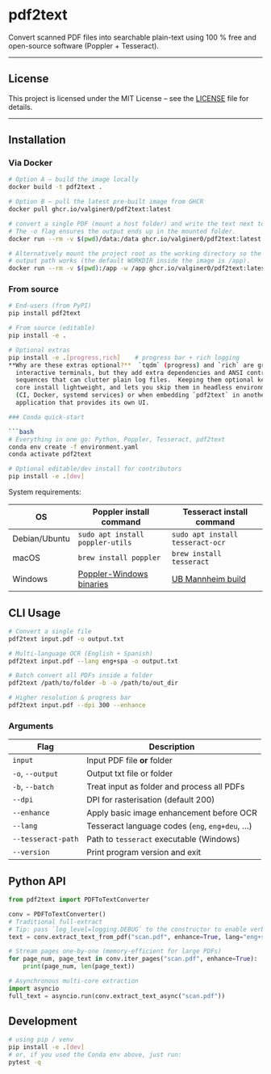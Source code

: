 # pdf2text

Convert scanned PDF files into searchable plain-text using 100 % free and open-source software (Poppler + Tesseract).

---

## License

This project is licensed under the MIT License – see the [LICENSE](LICENSE) file for details.

---

## Installation

### Via Docker

```bash
# Option A – build the image locally
docker build -t pdf2text .

# Option B – pull the latest pre-built image from GHCR
docker pull ghcr.io/valginer0/pdf2text:latest

# convert a single PDF (mount a host folder) and write the text next to it
# The -o flag ensures the output ends up in the mounted folder.
docker run --rm -v $(pwd)/data:/data ghcr.io/valginer0/pdf2text:latest /data/sample.pdf -o /data/sample.txt -v

# Alternatively mount the project root as the working directory so the default
# output path works (the default WORKDIR inside the image is /app).
docker run --rm -v $(pwd):/app -w /app ghcr.io/valginer0/pdf2text:latest data/sample.pdf -v
```

### From source

```bash
# End-users (from PyPI)
pip install pdf2text

# From source (editable)
pip install -e .

# Optional extras
pip install -e .[progress,rich]    # progress bar + rich logging
**Why are these extras optional?**  `tqdm` (progress) and `rich` are great in
  interactive terminals, but they add extra dependencies and ANSI control
  sequences that can clutter plain log files.  Keeping them optional keeps the
  core install lightweight, and lets you skip them in headless environments
  (CI, Docker, systemd services) or when embedding `pdf2text` in another
  application that provides its own UI.

### Conda quick-start

```bash
# Everything in one go: Python, Poppler, Tesseract, pdf2text
conda env create -f environment.yaml
conda activate pdf2text

# Optional editable/dev install for contributors
pip install -e .[dev]
```

System requirements:

| OS          | Poppler install command                | Tesseract install command                    |
|-------------|----------------------------------------|----------------------------------------------|
| Debian/Ubuntu | `sudo apt install poppler-utils`       | `sudo apt install tesseract-ocr`             |
| macOS       | `brew install poppler`                  | `brew install tesseract`                     |
| Windows     | [Poppler-Windows binaries](https://github.com/oschwartz10612/poppler-windows) | [UB Mannheim build](https://github.com/UB-Mannheim/tesseract/wiki) |

## CLI Usage

```bash
# Convert a single file
pdf2text input.pdf -o output.txt

# Multi-language OCR (English + Spanish)
pdf2text input.pdf --lang eng+spa -o output.txt

# Batch convert all PDFs inside a folder
pdf2text /path/to/folder -b -o /path/to/out_dir

# Higher resolution & progress bar
pdf2text input.pdf --dpi 300 --enhance
```

### Arguments

| Flag                | Description                                    |
|---------------------|------------------------------------------------|
| `input`             | Input PDF file **or** folder                   |
| `-o`, `--output`    | Output txt file or folder                      |
| `-b`, `--batch`     | Treat input as folder and process all PDFs     |
| `--dpi`             | DPI for rasterisation (default 200)            |
| `--enhance`         | Apply basic image enhancement before OCR       |
| `--lang`            | Tesseract language codes (`eng`, `eng+deu`, …) |
| `--tesseract-path`  | Path to `tesseract` executable (Windows)       |
| `--version`         | Print program version and exit                |

## Python API

```python
from pdf2text import PDFToTextConverter

conv = PDFToTextConverter()
# Traditional full-extract
# Tip: pass `log_level=logging.DEBUG` to the constructor to enable verbose logging from library code (same as `-v` flag in the CLI).
text = conv.extract_text_from_pdf("scan.pdf", enhance=True, lang="eng+spa")

# Stream pages one-by-one (memory-efficient for large PDFs)
for page_num, page_text in conv.iter_pages("scan.pdf", enhance=True):
    print(page_num, len(page_text))

# Asynchronous multi-core extraction
import asyncio
full_text = asyncio.run(conv.extract_text_async("scan.pdf"))
```

## Development

```bash
# using pip / venv
pip install -e .[dev]
# or, if you used the Conda env above, just run:
pytest -q
